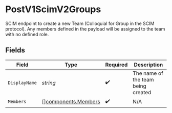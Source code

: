 # PostV1ScimV2Groups

SCIM endpoint to create a new Team (Colloquial for Group in the SCIM protocol). Any members defined in the payload will be assigned to the team with no defined role.


## Fields

| Field                                                      | Type                                                       | Required                                                   | Description                                                |
| ---------------------------------------------------------- | ---------------------------------------------------------- | ---------------------------------------------------------- | ---------------------------------------------------------- |
| `DisplayName`                                              | *string*                                                   | :heavy_check_mark:                                         | The name of the team being created                         |
| `Members`                                                  | [][components.Members](../../models/components/members.md) | :heavy_check_mark:                                         | N/A                                                        |